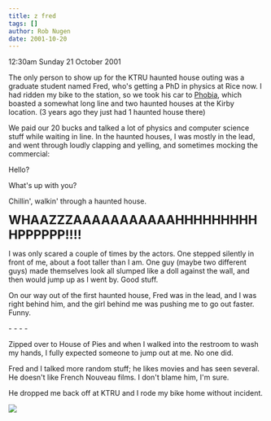 ```yaml
---
title: z fred
tags: []
author: Rob Nugen
date: 2001-10-20
---
```


<p class=date>12:30am Sunday 21 October 2001</p>

<p>The only person to show up for the KTRU haunted
house outing was a graduate student named Fred, who's
getting a PhD in physics at Rice now.  I had ridden my
bike to the station, so we took his car to <a
href="https://www.darke.com">Phobia</a>, which boasted
a somewhat long line and two haunted houses at the
Kirby location.  (3 years ago they just had 1 haunted
house there)</p>

<p>We paid our 20 bucks and talked a lot of physics
and computer science stuff while waiting in line.  In
the haunted houses, I was mostly in the lead, and went
through loudly clapping and yelling, and sometimes
mocking the commercial:</p>

<p>Hello?</p>

<p>What's up with you?</p>

<p>Chillin', walkin' through a haunted house.</p>

<p><b><font
size=+2>WHAAZZZAAAAAAAAAAAHHHHHHHHHHPPPPPP!!!!</font></b></p>

<p>I was only scared a couple of times by the actors. 
One stepped silently in front of me, about a foot
taller than I am.  One guy (maybe two different guys)
made themselves look all slumped like a doll against
the wall, and then would jump up as I went by.  Good
stuff.</p>

<p>On our way out of the first haunted house, Fred was
in the lead, and I was right behind him, and the girl
behind me was pushing me to go out faster.  Funny.</p>

<p>- - - -</p>

<p>Zipped over to House of Pies and when I walked into
the restroom to wash my hands, I fully expected
someone to jump out at me.  No one did.</p>

<p>Fred and I talked more random stuff; he likes
movies and has seen several.  He doesn't like French
Nouveau films.  I don't blame him, I'm sure.</p>

<p>He dropped me back off at KTRU and I rode my bike
home without incident.</p>

<p><img src="/images/rob/wL-ROB.gif"/></p>
